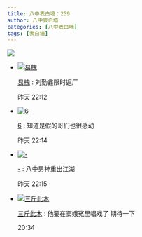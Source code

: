 ```yaml
---
title: 八中表白墙：259
author: 八中表白墙
categories: [八中表白墙]
tags: [表白墙]
---
```


![](https://img.urlnode.com/file/2c964c6c73df016595a4c.png)

- [![易槐](http://qlogo2.store.qq.com/qzone/2110054897/2110054897/30?1677009021)](http://user.qzone.qq.com/2110054897)

  [易槐](http://user.qzone.qq.com/2110054897) : 刘勤鑫限时返厂

  昨天 22:12

- [![6](http://qlogo1.store.qq.com/qzone/2254196896/2254196896/30?1667829076)](http://user.qzone.qq.com/2254196896)

  [6](http://user.qzone.qq.com/2254196896) : 知道是假的哥们也很感动

  昨天 22:14

- [![-](http://qlogo1.store.qq.com/qzone/2124802896/2124802896/30?1641980831)](http://user.qzone.qq.com/2124802896)

  [-](http://user.qzone.qq.com/2124802896) : 八中男神重出江湖

  昨天 22:15

- [![三斤此木](http://qlogo4.store.qq.com/qzone/2733049927/2733049927/30?1665500300)](http://user.qzone.qq.com/2733049927)

  [三斤此木](http://user.qzone.qq.com/2733049927) : 他要在窦娥冤里唱戏了 期待一下

   20:34